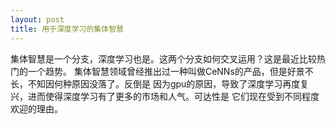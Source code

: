 ```yaml
---
layout: post
title: 用于深度学习的集体智慧
---
```

集体智慧是一个分支，深度学习也是。这两个分支如何交叉运用？这是最近比较热门的一个趋势。
集体智慧领域曾经推出过一种叫做CeNNs的产品，但是好景不长，不知因何种原因没落了。反倒是
因为gpu的原因，导致了深度学习再度复兴，进而使得深度学习有了更多的市场和人气。可达性是
它们现在受到不同程度欢迎的理由。  

